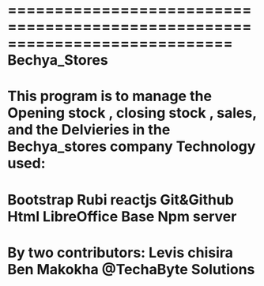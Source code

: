 ============================================================================
                         Bechya_Stores
=============================================================================
This program is to manage the Opening stock , closing stock , sales, and the Delvieries in the Bechya_stores company
 Technology used:
==================
Bootstrap
Rubi
reactjs
Git&Github
Html
LibreOffice Base
Npm server
===============================================================================================================
By two contributors:
Levis chisira
Ben Makokha 
@TechaByte Solutions
===============================================================================================================
